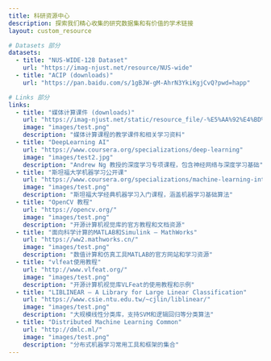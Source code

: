 ```yaml
---
title: 科研资源中心
description: 探索我们精心收集的研究数据集和有价值的学术链接
layout: custom_resource

# Datasets 部分
datasets:
  - title: "NUS-WIDE-128 Dataset"
    url: "https://imag-njust.net/resource/NUS-wide"
  - title: "ACIP (downloads)"
    url: "https://pan.baidu.com/s/1gBJW-gM-AhrN3YkiKgjCvQ?pwd=happ"

# Links 部分
links:
  - title: "媒体计算课件 (downloads)"
    url: "https://imag-njust.net/static/resource_file/-%E5%AA%92%E4%BD%93%E8%AE%A1%E7%AE%97%E5%9F%BA%E7%A1%80-%E8%AF%BE%E4%BB%B6.zip"
    image: "images/test.png"
    description: "媒体计算课程的教学课件和相关学习资料"
  - title: "DeepLearning AI"
    url: "https://www.coursera.org/specializations/deep-learning"
    image: "images/test2.jpg"
    description: "Andrew Ng 教授的深度学习专项课程，包含神经网络与深度学习基础"
  - title: "斯坦福大学机器学习公开课"
    url: "https://www.coursera.org/specializations/machine-learning-introduction"
    image: "images/test.png"
    description: "斯坦福大学经典机器学习入门课程，涵盖机器学习基础算法"
  - title: "OpenCV 教程"
    url: "https://opencv.org/"
    image: "images/test.png"
    description: "开源计算机视觉库的官方教程和文档资源"
  - title: "面向科学计算的MATLAB和Simulink – MathWorks"
    url: "https://ww2.mathworks.cn/"
    image: "images/test.png"
    description: "数值计算和仿真工具MATLAB的官方网站和学习资源"
  - title: "vlfeat使用教程"
    url: "http://www.vlfeat.org/"
    image: "images/test.png"
    description: "开源计算机视觉库VLFeat的使用教程和示例"
  - title: "LIBLINEAR — A Library for Large Linear Classification"
    url: "https://www.csie.ntu.edu.tw/~cjlin/liblinear/"
    image: "images/test.png"
    description: "大规模线性分类库，支持SVM和逻辑回归等分类算法"
  - title: "Distributed Machine Learning Common"
    url: "http://dmlc.ml/"
    image: "images/test.png"
    description: "分布式机器学习常用工具和框架的集合"
---
```


